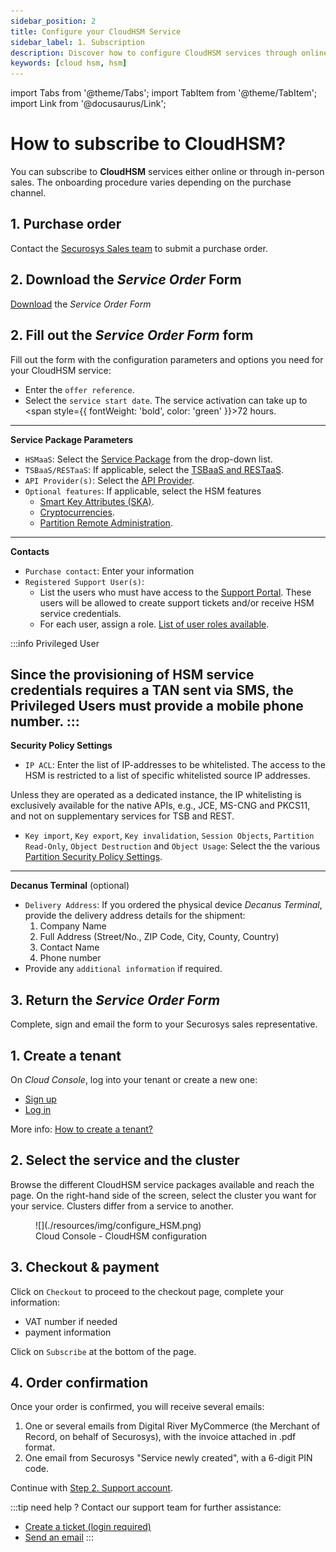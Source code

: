 ```yaml
---
sidebar_position: 2
title: Configure your CloudHSM Service
sidebar_label: 1. Subscription
description: Discover how to configure CloudHSM services through online or in-person sales, with onboarding procedures tailored to your chosen purchase channel.
keywords: [cloud hsm, hsm]
---
```


import Tabs from '@theme/Tabs';
import TabItem from '@theme/TabItem';
import Link from '@docusaurus/Link';

# How to subscribe to CloudHSM?

You can subscribe to **CloudHSM** services either online or through in-person sales. The onboarding procedure varies depending on the purchase channel.

<Tabs groupId="purchase-channel">
<TabItem value="offline" label="via Sales" default>

## 1. Purchase order

Contact the [Securosys Sales team](https://www.securosys.com/en/contact) to submit a purchase order.

## 2. Download the  _Service Order_ Form

[Download](../GettingStarted/resources/doc/Securosys_CloudHSM_ServiceOrderForm_FO-E09.pdf)  the _Service Order Form_

## 2. Fill out the _Service Order Form_ form

Fill out the form with the configuration parameters and options you need for your CloudHSM service:

- Enter the `offer reference`.
- Select the `service start date`. The service activation can take up to <span style={{ fontWeight: 'bold', color: 'green' }}>72 hours</span>.
---
**Service Package Parameters**
- `HSMaaS`: Select the [Service Package](/cloudhsm/category/service-packages) from the drop-down list.
- `TSBaaS/RESTaaS`: If applicable, select the [TSBaaS and RESTaaS](/cloudhsm/Architecture/client_access#transaction-security-broker-as-a-service-tsbaas-and-rest-as-a-service-restaas).
- `API Provider(s)`: Select the [API Provider](/cloudhsm/Packages/overview.md#api-integration-options).
- `Optional features`: If applicable, select the HSM features
   - [Smart Key Attributes (SKA)](/cloudhsm/Overview/features.md#smart-key-attributes-ska).
   - [Cryptocurrencies](/cloudhsm/Overview/features.md#cryptocurrencies).
   - [Partition Remote Administration](/cloudhsm/Overview/features.md#hsm-partition-remote-administration).
   
---
**Contacts** 

- `Purchase contact`: Enter your information
- `Registered Support User(s)`:
   - List the users who must have access to the [Support Portal](https://support.securosys.com). These users will be allowed to create support tickets and/or receive HSM service credentials.
   - For each user, assign a role. [List of user roles available](https://support.securosys.com/external/knowledge-base/article/12).

:::info Privileged User

Since the provisioning of HSM service credentials requires a TAN sent via SMS, the Privileged Users must provide a **mobile phone number**. 
:::
---
**Security Policy Settings**

- `IP ACL`: Enter the list of IP-addresses to be whitelisted. The access to the HSM is restricted to a list of specific whitelisted source IP addresses.

Unless they are operated as a dedicated instance, the IP whitelisting is exclusively available for the native APIs, e.g., JCE, MS-CNG and PKCS11, and not on supplementary services for TSB and REST.
- `Key import`, `Key export`, `Key invalidation`, `Session Objects`, `Partition Read-Only`, `Object Destruction` and `Object Usage`: Select the the various [Partition Security Policy Settings](../Tutorial/parameter_descriptions#partition-security-policy-settings).
---
**Decanus Terminal** (optional)

- `Delivery Address`: If you ordered the physical device _Decanus Terminal_, provide the delivery address details for the shipment:
   1. Company Name
   2. Full Address (Street/No., ZIP Code, City, County, Country)
   3. Contact Name
   4. Phone number
- Provide any `additional information` if required.

## 3. Return the _Service Order Form_

Complete, sign and email the form to your Securosys sales representative.

</TabItem>
<TabItem value="online" label="Online">

## 1. Create a tenant

On _Cloud Console_, log into your tenant or create a new one:

- [Sign up](https://cloud.securosys.com/sign-up)
- [Log in](https://cloud.securosys.com/login)

More info: [How to create a tenant?](../CloudConsole/Accounts/createanaccount.md)

## 2. Select the service and the cluster

Browse the different CloudHSM service packages available and reach the page.
On the right-hand side of the screen, select the cluster you want for your service.
Clusters differ from a service to another.

<figure class="image">
  ![](./resources/img/configure_HSM.png)
  <figcaption>Cloud Console - CloudHSM configuration</figcaption>
</figure>

## 3. Checkout & payment

Click on `Checkout` to proceed to the checkout page, complete your information:
- VAT number if needed
- payment information

Click on `Subscribe` at the bottom of the page.

## 4. Order confirmation

Once your order is confirmed, you will receive several emails:
1) One or several emails from Digital River MyCommerce (the Merchant of Record, on behalf of Securosys), with the invoice attached in .pdf format.
1) One email from Securosys "Service newly created", with a 6-digit PIN code.

</TabItem>
</Tabs>

Continue with [Step 2. Support account](supportaccount).

:::tip need help ?
Contact our support team for further assistance:
+ [Create a ticket (login required)](https://support.securosys.com)
+ [Send an email](mailto:support@securosys.com)
:::